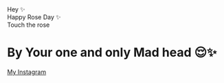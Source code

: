 <!DOCTYPE html>
<html lang="en">
<head>
    <meta charset="UTF-8">
    <meta name="viewport" content="width=device-width, initial-scale=1.0">
    <link rel="stylesheet" href="./style.css">
     Hey ✨
    <link rel="icon" type="img/jpg" href="https://c4.wallpaperflare.com/wallpaper/812/187/770/kimi-no-na-wa-tachibana-taki-miyamizu-mitsuha-anime-wallpaper-preview.jpg">

</head>
<body>
  
<div class="rose">
  <div class="petal"></div>
  <div class="petal"></div>
  <div class="petal"></div>
  <div class="petal"></div>
  <div class="petal"></div>
  <div class="petal"></div>
  <div class="petal"></div>
  <div class="petal"></div>
  <div class="petal"></div>
  <div class="petal"></div>
  <div class="petal"></div>
  <div class="petal"></div>
  <div class="petal"></div>
  <div class="petal"></div>
  <div class="petal"></div>
  <div class="petal"></div>
  <div class="petal"></div>
  <div class="petal"></div>
  <div class="petal"></div>
  <div class="petal"></div>
  <div class="petal"></div>
  <div class="petal"></div>
  <div class="petal"></div>
  <div class="petal"></div>
  <div class="petal"></div>
  <div class="petal"></div>
  <div class="petal"></div>
  <div class="petal"></div>
  <div class="petal"></div>
  <div class="petal"></div>
  <div class="text">
      <span>Happy Rose Day ✨</span>
  </div>
</div>
<span id="prompt">Touch the rose</span>

<div style="display: none;">
  <audio autoplay="" loop="" controls="">
    <source src="https://heyyouu.netlify.app/song.mp3" type="audio/mp3">
  </audio>
</div>

<h1>By Your one and only Mad head 😌✨</h1>
<p><a href="https://instagram.com/shuence"target="_blank">My Instagram</a></p>
</body>

</html>
